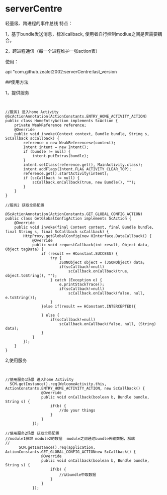 # serverCentre

轻量级、跨进程的事件总线
特点：

1，基于bundle发送消息，标准callback,
使用者自行控制modlue之间是否需要耦合。

2，跨进程通信（每一个进程维护一张action表）

使用：

api "com.github.zealot2002:serverCentre:last_version

##使用方法

1，提供服务
<pre><code>

//服务1 进入home Activity
@ScActionAnnotation(ActionConstants.ENTRY_HOME_ACTIVITY_ACTION)
public class HomeEntryAction implements ScAction {
    private WeakReference<Context> reference;
    @Override
    public void invoke(Context context, Bundle bundle, String s, ScCallback scCallback) {
        reference = new WeakReference<>(context);
        Intent intent = new Intent();
        if (bundle != null) {
            intent.putExtras(bundle);
        }
        intent.setClass(reference.get(), MainActivity.class);
        intent.addFlags(Intent.FLAG_ACTIVITY_CLEAR_TOP);
        reference.get().startActivity(intent);
        if (scCallback != null) {
            scCallback.onCallback(true, new Bundle(), "");
        }
    }
}

//服务2 获取全局配置

@ScActionAnnotation(ActionConstants.GET_GLOBAL_CONFIG_ACTION)
public class GetGlobalConfigAction implements ScAction {
    @Override
    public void invoke(final Context context, final Bundle bundle, final String s, final ScCallback scCallback) {
        HttpProxy.getGlobalConfig(new HInterface.DataCallback() {
            @Override
            public void requestCallback(int result, Object data, Object tagData) {
                if (result == HConstant.SUCCESS) {
                    try {
                        JSONObject object = (JSONObject) data;
                        if(scCallback!=null)
                            scCallback.onCallback(true, object.toString(), "");
                    } catch (Exception e) {
                        e.printStackTrace();
                        if(scCallback!=null)
                            scCallback.onCallback(false, null, e.toString());
                    }
                }else if(result == HConstant.INTERCEPTED){

                } else {
                    if(scCallback!=null)
                        scCallback.onCallback(false, null, (String) data);
                }
            }
        });
    }
}
</code></pre>

2,使用服务
<pre><code>

//使用服务1场景 进入home Activity
  SCM.getInstance().req(WelcomeActivity.this, ActionConstants.ENTRY_HOME_ACTIVITY_ACTION, new ScCallback() {
                @Override
                public void onCallback(boolean b, Bundle bundle, String s) {
                    if(b) {
                        //do your things
                    }
                }
            });

//使用服务2场景 获取全局配置
//module1获取 module2的数据  module之间通过bundle传输数据，解耦
//
      SCM.getInstance().req(application, ActionConstants.GET_GLOBAL_CONFIG_ACTIONnew ScCallback() {
                @Override
                public void onCallback(boolean b, Bundle bundle, String s) {
                    if(b) {
                        //从bundle中取数据
                    }
                }
            });

                
</code></pre>

